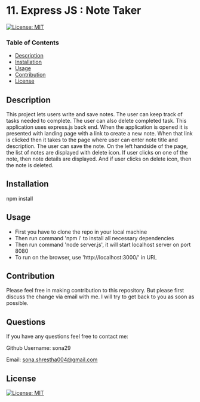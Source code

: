 # 11. Express JS : Note Taker

[![License: MIT](https://img.shields.io/badge/License-MIT-yellow.svg)](https://opensource.org/licenses/MIT)

### Table of Contents

- [Description](#description)
- [Installation](#installation)
- [Usage](#usage)
- [Contribution](#contribution)
- [License](#license)

## Description

This project lets users write and save notes. The user can keep track of tasks needed to complete. The user can also delete completed task. This application uses express.js back end. When the application is opened it is presented with landing page with a link to create a new note. When that link is clicked then it takes to the page where user can enter note title and description. The user can save the note. On the left handside of the page, the list of notes are displayed with delete icon. If user clicks on one of the note, then note details are displayed. And if user clicks on delete icon, then the note is deleted.

## Installation

npm install

## Usage

- First you have to clone the repo in your local machine
- Then run command 'npm i' to install all necessary dependencies
- Then run command 'node server.js', it will start localhost server on port 8080
- To run on the browser, use 'http://localhost:3000/' in URL

## Contribution

Please feel free in making contribution to this repository. But please first discuss the change via email with me. I will try to get back to you as soon as possible.

## Questions

If you have any questions feel free to contact me:

Github Username: sona29

Email: sona.shrestha004@gmail.com

## License

[![License: MIT](https://img.shields.io/badge/License-MIT-yellow.svg)](https://opensource.org/licenses/MIT)
